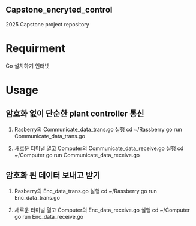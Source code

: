 ## Capstone_encryted_control
2025 Capstone project repository

Requirment
=============
Go 설치하기
인터넷

Usage
=============

암호화 없이 단순한 plant controller 통신
-----------------------------------------
1. Rasberry의 Communicate_data_trans.go 실행
  cd ~/Rassberry
  go run Communicate_data_trans.go

2. 새로운 터미널 열고 Computer의 Communicate_data_receive.go 실행
  cd ~/Computer
  go run Communicate_data_receive.go


암호화 된 데이터 보내고 받기 
-----------------------------------------
1. Rasberry의 Enc_data_trans.go 실행
  cd ~/Rassberry
  go run Enc_data_trans.go

2. 새로운 터미널 열고 Computer의 Enc_data_receive.go 실행
  cd ~/Computer
  go run Enc_data_receive.go


